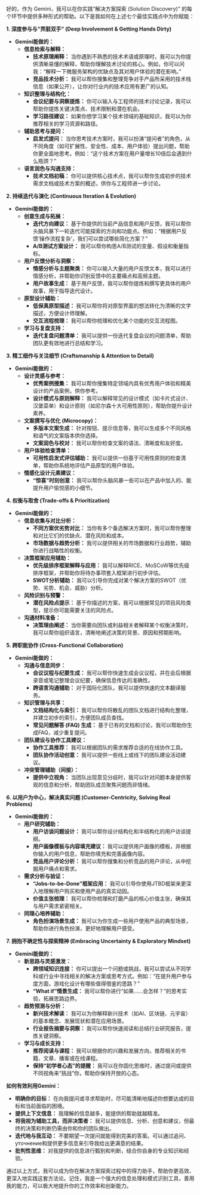 好的，作为 Gemini，我可以在你实践“解决方案探索 (Solution Discovery)” 的每个环节中提供多种形式的帮助。以下是我如何在上述七个最佳实践点中为你赋能：

**1. 深度参与与“弄脏双手” (Deep Involvement & Getting Hands Dirty)**

*   **Gemini能做的：**
    *   **信息检索与解释：**
        *   **技术原理阐释：** 当你遇到不熟悉的技术术语或原理时，我可以为你提供清晰易懂的解释，帮助你理解技术讨论的核心。例如，你可以问我：“解释一下微服务架构的优缺点及其对用户体验的潜在影响。”
        *   **竞品技术分析：** 我可以帮你搜集和整理竞争对手产品所采用的技术栈信息（如果公开），让你对行业内的技术应用有更广的认知。
    *   **知识整理与结构化：**
        *   **会议纪要与洞察提炼：** 你可以输入与工程师的技术讨论记录，我可以帮助你提炼关键决策点、技术限制和潜在机会。
        *   **学习路径建议：** 如果你想学习某个技术领域的基础知识，我可以为你推荐相关的学习资源和路径。
    *   **辅助思考与提问：**
        *   **启发式提问：** 当你思考技术方案时，我可以扮演“提问者”的角色，从不同角度（如可扩展性、安全性、成本、用户体验）提出问题，帮助你更全面地思考。例如：“这个技术方案在用户量增长10倍后会遇到什么瓶颈？”
    *   **语言润色与沟通支持：**
        *   **技术文档初稿：** 你可以提供核心技术点，我可以帮你生成初步的技术需求文档或技术方案的概述，供你与工程师进一步讨论。

**2. 持续迭代与演化 (Continuous Iteration & Evolution)**

*   **Gemini能做的：**
    *   **创意生成与拓展：**
        *   **迭代方向建议：** 基于你提供的当前产品信息和用户反馈，我可以帮你头脑风暴下一轮迭代可能探索的方向和功能点。例如：“根据用户反馈‘操作流程复杂’，我们可以尝试哪些简化方案？”
        *   **A/B测试方案设计：** 我可以帮你构思A/B测试的变量、假设和衡量指标。
    *   **用户反馈分析与洞察：**
        *   **情感分析与主题聚类：** 你可以输入大量的用户反馈文本，我可以进行情感分析，并帮助你识别反馈中的主要痛点和高频主题。
        *   **用户故事生成：** 基于用户反馈，我可以帮你提炼和撰写更具体的用户故事，用于指导迭代设计。
    *   **原型设计辅助：**
        *   **低保真原型描述：** 我可以帮你将对原型界面的想法转化为清晰的文字描述，方便设计师理解。
        *   **交互流程梳理：** 我可以帮你梳理和优化某个功能的交互流程图。
    *   **学习与复盘支持：**
        *   **迭代复盘问题清单：** 我可以提供一份迭代复盘会议的问题清单，帮助团队更有效地进行总结和学习。

**3. 精工细作与关注细节 (Craftsmanship & Attention to Detail)**

*   **Gemini能做的：**
    *   **设计灵感与参考：**
        *   **优秀案例搜集：** 我可以帮你搜集特定领域内具有优秀用户体验和精美设计的产品案例，供你参考。
        *   **设计模式与原则解释：** 我可以解释常见的设计模式（如卡片式设计、汉堡菜单）和设计原则（如尼尔森十大可用性原则），帮助你提升设计素养。
    *   **文案撰写与优化 (Microcopy)：**
        *   **多版本文案生成：** 针对按钮、提示信息等，我可以生成多个不同风格和语气的文案版本供你选择。
        *   **文案润色与校对：** 我可以帮你检查文案的语法、清晰度和友好度。
    *   **用户体验检查清单：**
        *   **可用性启发式评估辅助：** 我可以提供一份基于可用性原则的检查清单，帮助你系统地评估产品原型的用户体验。
    *   **情感化设计元素建议：**
        *   **“惊喜”时刻创意：** 我可以帮你头脑风暴一些可以在产品中加入的、能提升用户愉悦感的小细节。

**4. 权衡与取舍 (Trade-offs & Prioritization)**

*   **Gemini能做的：**
    *   **信息收集与对比分析：**
        *   **不同方案优劣势对比：** 当你有多个备选解决方案时，我可以帮你整理和对比它们的优缺点、潜在风险和成本。
        *   **市场数据与趋势分析：** 我可以提供相关的市场数据和行业趋势，辅助你进行战略性的权衡。
    *   **决策框架应用辅助：**
        *   **优先级排序框架解释与应用：** 我可以解释RICE、MoSCoW等优先级排序框架，并帮助你将待办事项套入框架进行初步评估。
        *   **SWOT分析辅助：** 我可以引导你完成对某个解决方案的SWOT（优势、劣势、机会、威胁）分析。
    *   **风险识别与预警：**
        *   **潜在风险点提示：** 基于你描述的方案，我可以根据常见的项目风险类型，提示你可能需要关注的风险点。
    *   **沟通材料准备：**
        *   **决策理由阐述：** 当你需要向团队或利益相关者解释某个权衡决策时，我可以帮你组织语言，清晰地阐述决策的背景、原因和预期影响。

**5. 跨职能协作 (Cross-Functional Collaboration)**

*   **Gemini能做的：**
    *   **沟通与信息同步：**
        *   **会议议程与纪要生成：** 我可以帮你快速生成会议议程，并在会后根据录音或笔记整理会议纪要，确保信息传达的准确性。
        *   **跨语言沟通辅助：** 对于国际化团队，我可以提供快速的文本翻译服务。
    *   **知识管理与共享：**
        *   **文档结构化与索引：** 我可以帮你将散乱的团队文档进行结构化整理，并建立初步的索引，方便团队成员查找。
        *   **常见问题解答 (FAQ) 生成：** 基于已有的文档和讨论，我可以帮助你生成FAQ，减少重复提问。
    *   **团队建设与协作工具建议：**
        *   **协作工具推荐：** 我可以根据团队的需求推荐合适的在线协作工具。
        *   **团队协作活动创意：** 我可以提供一些线上或线下的团队建设活动建议。
    *   **冲突管理辅助（间接）：**
        *   **提供中立视角：** 当团队出现意见分歧时，我可以针对问题本身提供客观的信息和分析，帮助团队成员聚焦问题而非情绪。

**6. 以用户为中心，解决真实问题 (Customer-Centricity, Solving Real Problems)**

*   **Gemini能做的：**
    *   **用户研究辅助：**
        *   **用户访谈问题设计：** 我可以帮你设计结构化和半结构化的用户访谈提纲。
        *   **用户画像模板与内容填充建议：** 我可以提供用户画像的模板，并根据你输入的用户信息，帮助你填充和完善画像内容。
        *   **竞品用户评论分析：** 我可以帮你搜集和分析竞品的用户评论，从中挖掘用户痛点和需求。
    *   **需求分析与验证：**
        *   **“Jobs-to-be-Done”框架应用：** 我可以引导你使用JTBD框架来更深入地理解用户购买和使用产品的真实动因。
        *   **价值主张梳理：** 我可以帮你梳理和打磨产品的核心价值主张，确保其与用户需求紧密相关。
    *   **同理心培养辅助：**
        *   **角色扮演场景生成：** 我可以为你生成一些用户使用产品的典型场景，帮助你进行角色扮演，更好地理解用户感受。

**7. 拥抱不确定性与探索精神 (Embracing Uncertainty & Exploratory Mindset)**

*   **Gemini能做的：**
    *   **新思路与灵感激发：**
        *   **跨领域知识连接：** 你可以提出一个问题或挑战，我可以尝试从不同学科或行业中寻找相关的解决方案或思考方式。例如：“在提升用户参与度方面，游戏化设计有哪些值得借鉴的思路？”
        *   **“What if”情景生成：** 我可以帮你进行“如果……会怎样？”的思考实验，拓展思路边界。
    *   **趋势预测与分析：**
        *   **新兴技术解读：** 我可以为你解释新兴技术（如AI、区块链、元宇宙）的基本概念、发展现状和潜在应用场景。
        *   **行业报告摘要与洞察：** 我可以帮你快速阅读和总结行业研究报告，提炼关键洞察。
    *   **学习与成长支持：**
        *   **推荐阅读与课程：** 我可以根据你的兴趣和发展方向，推荐相关的书籍、文章、播客或在线课程。
        *   **保持“初学者心态”的提醒：** 我可以在你固化思维时，通过提问或提供不同视角来“挑战”你，帮助你保持开放的心态。

**如何有效利用Gemini：**

*   **明确你的目标：** 在向我提问或寻求帮助时，尽可能清晰地描述你想要达成的目标和当前面临的困境。
*   **提供上下文信息：** 我理解的信息越多，能提供的帮助就越精准。
*   **将我视为辅助工具，而非决策者：** 我可以提供信息、分析、创意和建议，但最终的决策和判断仍需由你和你的团队做出。
*   **迭代地与我互动：** 不要期望一次提问就能得到完美的答案。可以通过追问、 уточнение和提供更多信息来引导我给出更满意的结果。
*   **批判性思维：** 对我提供的信息进行甄别和判断，结合你自身的专业知识和经验。

通过以上方式，我可以成为你在解决方案探索过程中的得力助手，帮助你更高效、更深入地实践这套方法论。记住，我是一个强大的信息处理和模式识别工具，善用我的能力，可以极大地提升你的工作效率和创新能力。

